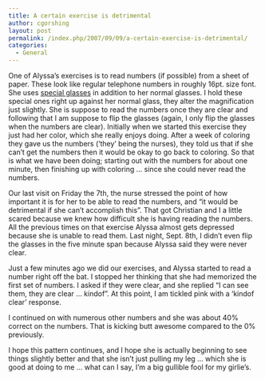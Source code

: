```yaml
---
title: A certain exercise is detrimental
author: cgorshing
layout: post
permalink: /index.php/2007/09/09/a-certain-exercise-is-detrimental/
categories:
  - General
---
```

One of Alyssa&#8217;s exercises is to read numbers (if possible) from a sheet of paper. These look like regular telephone numbers in roughly 16pt. size font. She uses [special glasses][1] in addition to her normal glasses. I hold these special ones right up against her normal glass, they alter the magnification just slightly. She is suppose to read the numbers once they are clear and following that I am suppose to flip the glasses (again, I only flip the glasses when the numbers are clear). Initially when we started this exercise they just had her color, which she really enjoys doing. After a week of coloring they gave us the numbers (&#8216;they&#8217; being the nurses), they told us that if she can&#8217;t get the numbers then it would be okay to go back to coloring. So that is what we have been doing; starting out with the numbers for about one minute, then finishing up with coloring &#8230; since she could never read the numbers.

Our last visit on Friday the 7th, the nurse stressed the point of how important it is for her to be able to read the numbers, and &#8220;it would be detrimental if she can&#8217;t accomplish this&#8221;. That got Christian and I a little scared because we knew how difficult she is having reading the numbers. All the previous times on that exercise Alyssa almost gets depressed because she is unable to read them. Last night, Sept. 8th, I didn&#8217;t even flip the glasses in the five minute span because Alyssa said they were never clear.

Just a few minutes ago we did our exercises, and Alyssa started to read a number right off the bat. I stopped her thinking that she had memorized the first set of numbers. I asked if they were clear, and she replied &#8220;I can see them, they are clear &#8230; kindof&#8221;. At this point, I am tickled pink with a &#8216;kindof clear&#8217; response.

I continued on with numerous other numbers and she was about 40% correct on the numbers. That is kicking butt awesome compared to the 0% previously.

I hope this pattern continues, and I hope she is actually beginning to see things slightly better and that she isn&#8217;t just pulling my leg &#8230; which she is good at doing to me &#8230; what can I say, I&#8217;m a big gullible fool for my girlie&#8217;s.

 [1]: http://alyssa.gorshing.net/blog/wp-content/uploads/2007/09/dscf1448.JPG "special glasses"